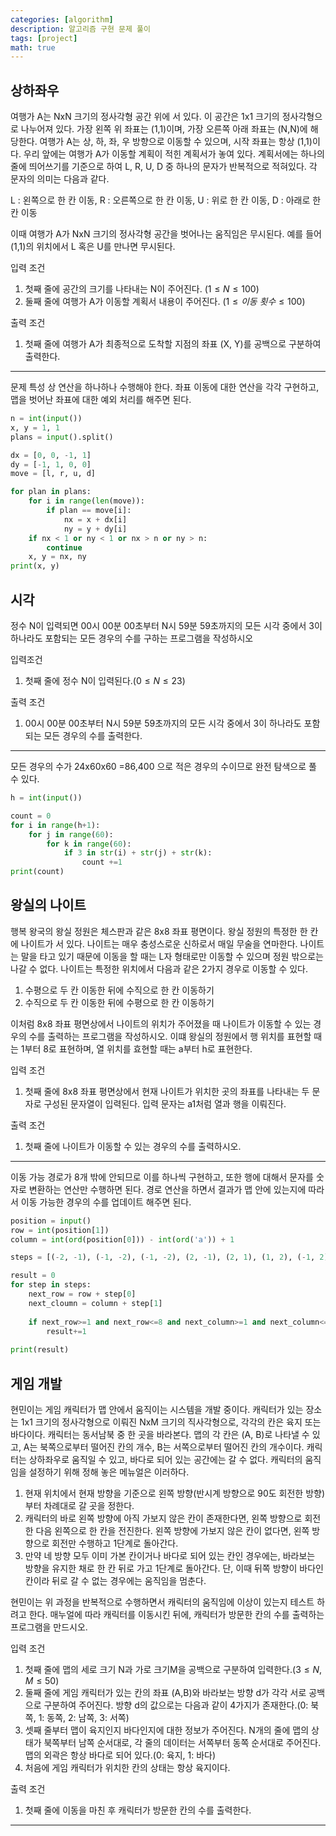 ```yaml
---
categories: [algorithm]
description: 알고리즘 구현 문제 풀이
tags: [project]
math: true
---
```


## 상하좌우

여행가 A는 NxN 크기의 정사각형 공간 위에 서 있다. 이 공간은 1x1 크기의 정사각형으로 나누어져 있다. 가장 왼쪽 위 좌표는 (1,1)이며, 가장 오른쪽 아래 좌표는 (N,N)에 해당한다. 여행가 A는 상, 하, 좌, 우 방향으로 이동할 수 있으며, 시작 좌표는 항상 (1,1)이다. 우리 앞에는 여행가 A가 이동할 계획이 적힌 계획서가 놓여 있다. 계획서에는 하나의 줄에 띄어쓰기를 기준으로 하여 L, R, U, D 중 하나의 문자가 반복적으로 적혀있다. 각 문자의 의미는 다음과 같다.

L : 왼쪽으로 한 칸 이동, R : 오른쪽으로 한 칸 이동, U : 위로 한 칸 이동, D : 아래로 한 칸 이동

이때 여행가 A가 NxN 크기의 정사각형 공간을 벗어나는 움직임은 무시된다. 예를 들어 (1,1)의 위치에서 L 혹은 U를 만나면 무시된다.

입력 조건

1.   첫째 줄에 공간의 크기를 나타내는 N이 주어진다. ($1\le N\le100$)
2.   둘째 줄에 여행가 A가 이동할 계획서 내용이 주어진다. ($1\le 이동\ 횟수\le100$)

출력 조건

1.   첫째 줄에 여행가 A가 최종적으로 도착할 지점의 좌표 (X, Y)를 공백으로 구분하여 출력한다.

---

문제 특성 상 연산을 하나하나 수행해야 한다. 좌표 이동에 대한 연산을 각각 구현하고, 맵을 벗어난 좌표에 대한 예외 처리를 해주면 된다.

```python
n = int(input())
x, y = 1, 1
plans = input().split()

dx = [0, 0, -1, 1]
dy = [-1, 1, 0, 0]
move = [l, r, u, d]

for plan in plans:
    for i in range(len(move)):
        if plan == move[i]:
            nx = x + dx[i]
            ny = y + dy[i]
    if nx < 1 or ny < 1 or nx > n or ny > n:
        continue
    x, y = nx, ny
print(x, y)
```

## 시각

정수 N이 입력되면 00시 00분 00초부터 N시 59분 59초까지의 모든 시각 중에서 3이 하나라도 포함되는 모든 경우의 수를 구하는 프로그램을 작성하시오

입력조건

1.   첫째 줄에 정수 N이 입력된다.($0\le N\le23$)

출력 조건

1.   00시 00분 00초부터 N시 59분 59초까지의 모든 시각 중에서 3이 하나라도 포함되는 모든 경우의 수를 출력한다.

---

모든 경우의 수가 24x60x60 =86,400 으로 적은 경우의 수이므로 완전 탐색으로 풀 수 있다.

```python
h = int(input())

count = 0
for i in range(h+1):
    for j in range(60):
        for k in range(60):
            if 3 in str(i) + str(j) + str(k):
                count +=1
print(count)
```

## 왕실의 나이트

행복 왕국의 왕실 정원은 체스판과 같은 8x8 좌표 평면이다. 왕실 정원의 특정한 한 칸에 나이트가 서 있다. 나이트는 매우 충성스로운 신하로서 매일 무술을 연마한다. 나이트는 말을 타고 있기 때문에 이동을 할 때는 L자 형태로만 이동할 수 있으며 정원 밖으로는 나갈 수 없다. 나이트는 특정한 위치에서 다음과 같은 2가지 경우로 이동할 수 있다.

1.   수평으로 두 칸 이동한 뒤에 수직으로 한 칸 이동하기
2.   수직으로 두 칸 이동한 뒤에 수평으로 한 칸 이동하기

이처럼 8x8 좌표 평면상에서 나이트의 위치가 주어졌을 때 나이트가 이동할 수 있는 경우의 수를 출력하는 프로그램을 작성하시오. 이떄 왕실의 정원에서 행 위치를 표현할 때는 1부터 8로 표현하며, 열 위치를 효현할 때는 a부터 h로 표현한다.

입력 조건

1.   첫째 줄에 8x8 좌표 평면상에서 현재 나이트가 위치한 곳의 좌표를 나타내는 두 문자로 구성된 문자열이 입력된다. 입력 문자는 a1처럼 열과 행을 이뤄진다.

출력 조건

1.   첫째 줄에 나이트가 이동할 수 있는 경우의 수를 출력하시오.

---

이동 가능 경로가 8개 밖에 안되므로 이를 하나씩 구현하고, 또한 행에 대해서 문자를 숫자로 변환하는 연산만 수행하면 된다. 경로 연산을 하면서 결과가 맵 안에 있는지에 따라서 이동 가능한 경우의 수를 업데이트 해주면 된다.

```python
position = input()
row = int(position[1])
column = int(ord(position[0])) - int(ord('a')) + 1

steps = [(-2, -1), (-1, -2), (-1, -2), (2, -1), (2, 1), (1, 2), (-1, 2), (-2, 1)]

result = 0
for step in steps:
    next_row = row + step[0]
    next_cloumn = column + step[1]
    
    if next_row>=1 and next_row<=8 and next_column>=1 and next_column<=8:
        result+=1
        
print(result)
```

## 게임 개발

현민이는 게임 캐릭터가 맵 안에서 움직이는 시스템을 개발 중이다. 캐릭터가 있는 장소는 1x1 크기의 정사각형으로 이뤄진 NxM 크기의 직사각형으로, 각각의 칸은 육지 또는 바다이다. 캐릭터는 동서남북 중 한 곳을 바라본다. 맵의 각 칸은 (A, B)로 나타낼 수 있고, A는 북쪽으로부터 떨어진 칸의 개수, B는 서쪽으로부터 떨어진 칸의 개수이다. 캐릭터는 상하좌우로 움직일 수 있고, 바다로 되어 있는 공간에는 갈 수 없다. 캐릭터의 움직임을 설정하기 위해 정해 놓은 메뉴얼은 이러하다.

1.   현재 위치에서 현재 방향을 기준으로 왼쪽 방향(반시계 방향으로 90도 회전한 방향)부터 차례대로 갈 곳을 정한다.
2.   캐릭터의 바로 왼쪽 방향에 아직 가보지 않은 칸이 존재한다면, 왼쪽 방향으로 회전한 다음 왼쪽으로 한 칸을 전진한다. 왼쪽 방향에 가보지 않은 칸이 없다면, 왼쪽 방향으로 회전만 수행하고 1단계로 돌아간다.
3.   만약 네 방향 모두 이미 가본 칸이거나 바다로 되어 있는 칸인 경우에는, 바라보는 방향을 유지한 채로 한 칸 뒤로 가고 1단계로 돌아간다. 단, 이때 뒤쪽 방향이 바다인 칸이라 뒤로 갈 수 없는 경우에는 움직임을 멈춘다.

현민이는 위 과정을 반복적으로 수행하면서 캐릭터의 움직임에 이상이 있는지 테스트 하려고 한다. 매누얼에 따라 캐릭터를 이동시킨 뒤에, 캐릭터가 방문한 칸의 수를 출력하는 프로그램을 만드시오.

입력 조건

1.   첫째 줄에 맵의 세로 크기 N과 가로 크기M을 공백으로 구분하여 입력한다.($3\le N,M\le50$)
2.   둘째 줄에 게임 캐릭터가 있는 칸의 좌표 (A,B)와 바라보는 방향 d가 각각 서로 공백으로 구분하여 주어진다. 방향 d의 값으로는 다음과 같이 4가지가 존재한다.(0: 북쪽, 1: 동쪽, 2: 남쪽, 3: 서쪽)
3.   셋째 줄부터 맵이 육지인지 바다인지에 대한 정보가 주어진다. N개의 줄에 맵의 상태가 북쪽부터 남쪽 순서대로, 각 줄의 데이터는 서쪽부터 동쪽 순서대로 주어진다. 맵의 외곽은 항상 바다로 되어 있다.(0: 육지, 1: 바다)
4.   처음에 게임 캐릭터가 위치한 칸의 상태는 항상 육지이다.

출력 조건

1.   첫째 줄에 이동을 마친 후 캐릭터가 방문한 칸의 수를 출력한다.

---



```python

```

